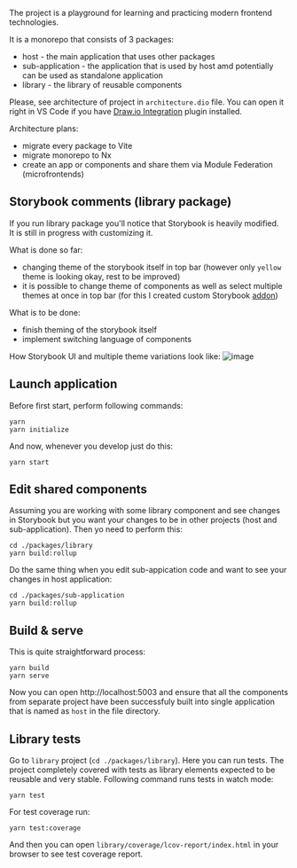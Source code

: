 The project is a playground for learning and practicing modern frontend technologies.

It is a monorepo that consists of 3 packages:

- host - the main application that uses other packages
- sub-application - the application that is used by host amd potentially can be used as standalone application
- library - the library of reusable components

Please, see architecture of project in `architecture.dio` file. You can open it right in VS Code if you have [Draw.io Integration](https://marketplace.visualstudio.com/items?itemName=hediet.vscode-drawio) plugin installed.

Architecture plans:

- migrate every package to Vite
- migrate monorepo to Nx
- create an app or components and share them via Module Federation (microfrontends)

## Storybook comments (library package)

If you run library package you'll notice that Storybook is heavily modified.\
It is still in progress with customizing it.

What is done so far:

- changing theme of the storybook itself in top bar (however only `yellow` theme is looking okay, rest to be improved)
- it is possible to change theme of components as well as select multiple themes at once in top bar (for this I created custom Storybook [addon](https://storybook.js.org/addons/storybook-addon-multiselect/))

What is to be done:

- finish theming of the storybook itself
- implement switching language of components

How Storybook UI and multiple theme variations look like:
![image](https://github.com/somewonderfulguy/microfrontends-monorepo/assets/23312484/604af243-509d-43c0-8611-4fb3bfd3d8dd)


## Launch application

Before first start, perform following commands:

```
yarn
yarn initialize
```

And now, whenever you develop just do this:

```
yarn start
```

## Edit shared components

Assuming you are working with some library component and see changes in Storybook but you want your changes to be in other projects (host and sub-application). Then yo need to perform this:

```
cd ./packages/library
yarn build:rollup
```

Do the same thing when you edit sub-appication code and want to see your changes in host application:

```
cd ./packages/sub-application
yarn build:rollup
```

## Build & serve

This is quite straightforward process:

```
yarn build
yarn serve
```

Now you can open http://localhost:5003 and ensure that all the components from separate project have been successfuly built into single application that is named as `host` in the file directory.

## Library tests

Go to `library` project (`cd ./packages/library`). Here you can run tests. The project completely covered with tests as library elements expected to be reusable and very stable.
Following command runs tests in watch mode:

```
yarn test
```

For test coverage run:

```
yarn test:coverage
```

And then you can open `library/coverage/lcov-report/index.html` in your browser to see test coverage report.
